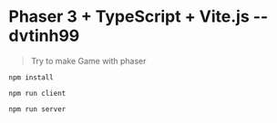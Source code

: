 # Phaser 3 + TypeScript + Vite.js -- dvtinh99
> Try to make Game with phaser 

``npm install``

``npm run client``

``npm run server``